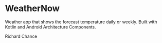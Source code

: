 # WeatherNow
Weather app that shows the forecast temperature daily or weekly. Built with Kotlin and Android Architecture Components.

Richard Chance
